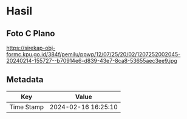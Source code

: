# Hasil

## Foto C Plano

https://sirekap-obj-formc.kpu.go.id/384f/pemilu/ppwp/12/07/25/20/02/1207252002045-20240214-155727--b70914e6-d839-43e7-8ca8-53655aec3ee9.jpg


## Metadata

| Key        | Value               |
| ---------- | ------------------- |
| Time Stamp | 2024-02-16 16:25:10 |



